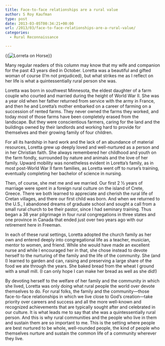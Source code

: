 ```yaml
---
title: Face-to-face relationships are a rural value
author: S Roy Kaufman
type: post
date: 2013-03-05T00:34:21+00:00
url: /2013/03/face-to-face-relationships-are-a-rural-value/
categories:
  - Rural Reconnaissance

---
```

{{<img src="loretta-horse.jpg" alt="Lorreta on Horse" 
    caption="Loretta Epp age 2 sitting on a horse" >}}

Many regular readers of this column may know that my wife and companion for the
past 43 years died in October. Loretta was a beautiful and gifted woman of
course (I’m not prejudiced), but what strikes me as I reflect on her life is
what a quintessentially rural person she was.

Loretta was born in southwest Minnesota, the eldest daughter of a farm couple
who courted and married during the height of World War II. She was a year old
when her father returned from service with the army in France, and then he and
Loretta’s mother embarked on a career of farming on a succession of rented
farms. They never owned the farms they worked, and today most of those farms
have been completely erased from the landscape. But they were conscientious
farmers, caring for the land and the buildings owned by their landlords and
working hard to provide for themselves and their growing family of four
children.

For all its hardship in hard work and the lack of an abundance of material
resources, Loretta grew up deeply loved and well-nurtured as a person and in her
Christian faith. She always remembered her childhood and youth on the farm
fondly, surrounded by nature and animals and the love of her family. Upward
mobility was nonetheless evident in Loretta’s family, as in most post-World War
II farm families, as Loretta went off to nurse’s training, eventually completing
her bachelor of science in nursing.

Then, of course, she met me and we married. Our first 2 ½ years of marriage were
spent in a foreign rural culture on the island of Crete, Greece. There we both
learned to appreciate and cherish the rural life of Cretan villages, and there
our first child was born. And when we returned to the U.S., I abandoned dreams
of graduate school and sought a call from a small rural church to be their
pastor, since I had seminary training. Thus began a 38 year pilgrimage in four
rural congregations in three states and one province in Canada that ended just
over two years ago with our retirement here in Freeman.

In each of these rural settings, Loretta adopted the church family as her own
and entered deeply into congregational life as a teacher, musician, mentor to
women, and friend. While she would have made an excellent nurse and while I
encouraged her in that, she chose instead to devote herself to the nurturing of
the family and the life of the community. She (and I) learned to garden and can,
raising and preserving a large share of the food we ate through the years. She
baked bread from the wheat I ground with a small mill. (I can only hope I can
make her bread as well as she did!)

By devoting herself to the welfare of her family and the community in which she
lived, Loretta was only doing what rural people the world over devote themselves
to do. For rural folks, the family and the community—those face-to-face
relationships in which we live close to God’s creation—take priority over
careers and success and all the more well-known and recognized achievements that
are typically sought after and celebrated in our culture. It is what leads me to
say that she was a quintessentially rural person. And this is why rural
communities and the people who live in them and sustain them are so important to
me. This is the setting where people are best nurtured to be whole, well-rounded
people, the kind of people who themselves nurture and sustain the common life of
a community wherever they live.

